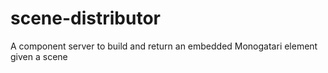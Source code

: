 # scene-distributor
A component server to build and return an embedded Monogatari element given a scene
